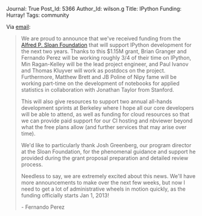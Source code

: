 Journal: True
Post_Id: 5366
Author_Id: wilson.g
Title: IPython Funding: Hurray!
Tags: community

<p>Via <a href="http://permalink.gmane.org/gmane.comp.python.ipython.devel/9629">email</a>:</p>
<blockquote><p>We are proud to announce that we've received funding from the <a href="http://sloan.org/">Alfred P. Sloan Foundation</a>
 that will support IPython development for the next two years. Thanks to
 this $1.15M grant, Brian Granger and Fernando Perez will be working 
roughly 3/4 of their time on IPython, Min Ragan-Kelley will be the lead 
project engineer, and Paul Ivanov and Thomas Kluyver will work as 
postdocs on the project. Furthermore, Matthew Brett and JB Poline of 
Nipy fame will be working part-time on the development of notebooks for 
applied statistics in collaboration with Jonathan Taylor from Stanford.</p>
<p>This will also give resources to support two annual all-hands 
development sprints at Berkeley where I hope all our core developers 
will be able to attend, as well as funding for cloud resources so that 
we can provide paid support for our CI hosting and nbviewer beyond what 
the free plans allow (and further services that may arise over time).</p>
<p>We'd like to particularly thank Josh Greenberg, our program director 
at the Sloan Foundation, for the phenomenal guidance and support he 
provided during the grant proposal preparation and detailed review 
process.</p>
<p>Needless to say, we are extremely excited about this news. We'll have
 more announcements to make over the next few weeks, but now I need to 
get a lot of administrative wheels in motion quickly, as the funding 
officially starts Jan 1, 2013!</p>
<p>- Fernando Perez</p></blockquote>
